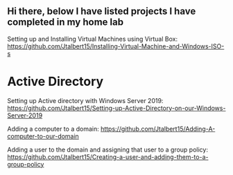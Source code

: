## Hi there, below I have listed projects I have completed in my home lab

Setting up and Installing Virtual Machines using Virtual Box: https://github.com/Jtalbert15/Installing-Virtual-Machine-and-Windows-ISO-s

<h1>Active Directory</h1>

Setting up Active directory with Windows Server 2019: https://github.com/Jtalbert15/Setting-up-Active-Directory-on-our-Windows-Server-2019

Adding a computer to a domain: https://github.com/Jtalbert15/Adding-A-computer-to-our-domain

Adding a user to the domain and assigning that user to a group policy: https://github.com/Jtalbert15/Creating-a-user-and-adding-them-to-a-group-policy










